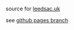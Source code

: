 source for [leedsac.uk](leedsac.uk)

see [github pages branch](https://github.com/twak/comp-wiki/tree/gh-pages)

